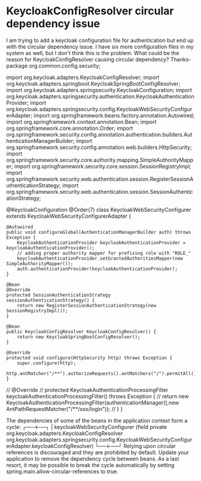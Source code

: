 
# KeycloakConfigResolver circular dependency issue

I am trying to add a keycloak configuration file for authentication but end up with the circular dependency issue. I have six more configuration files in my system as well, but I don't think this is the problem. What could be the reason for KeycloakConfigResolver causing circular dependency?
Thanks-
package org.common.config.security;

import org.keycloak.adapters.KeycloakConfigResolver;
import org.keycloak.adapters.springboot.KeycloakSpringBootConfigResolver;
import org.keycloak.adapters.springsecurity.KeycloakConfiguration;
import org.keycloak.adapters.springsecurity.authentication.KeycloakAuthenticationProvider;
import org.keycloak.adapters.springsecurity.config.KeycloakWebSecurityConfigurerAdapter;
import org.springframework.beans.factory.annotation.Autowired;
import org.springframework.context.annotation.Bean;
import org.springframework.core.annotation.Order;
import org.springframework.security.config.annotation.authentication.builders.AuthenticationManagerBuilder;
import org.springframework.security.config.annotation.web.builders.HttpSecurity;
import org.springframework.security.core.authority.mapping.SimpleAuthorityMapper;
import org.springframework.security.core.session.SessionRegistryImpl;
import org.springframework.security.web.authentication.session.RegisterSessionAuthenticationStrategy;
import org.springframework.security.web.authentication.session.SessionAuthenticationStrategy;

@KeycloakConfiguration
@Order(7)
class KeycloakWebSecurityConfigurer extends KeycloakWebSecurityConfigurerAdapter {

    @Autowired
    public void configureGlobal(AuthenticationManagerBuilder auth) throws Exception {
        KeycloakAuthenticationProvider keycloakAuthenticationProvider = keycloakAuthenticationProvider();
        // adding proper authority mapper for prefixing role with "ROLE_"
        keycloakAuthenticationProvider.setGrantedAuthoritiesMapper(new SimpleAuthorityMapper());
        auth.authenticationProvider(keycloakAuthenticationProvider);
    }

    @Bean
    @Override
    protected SessionAuthenticationStrategy sessionAuthenticationStrategy() {
        return new RegisterSessionAuthenticationStrategy(new SessionRegistryImpl());
    }

    @Bean
    public KeycloakConfigResolver KeycloakConfigResolver() {
        return new KeycloakSpringBootConfigResolver();
    }

    @Override
    protected void configure(HttpSecurity http) throws Exception {
        super.configure(http);
        http.antMatcher("/**").authorizeRequests().antMatchers("/").permitAll().anyRequest().authenticated();
    }


//  @Override
//  protected KeycloakAuthenticationProcessingFilter keycloakAuthenticationProcessingFilter() throws Exception {
//      return new KeycloakAuthenticationProcessingFilter(authenticationManager(),new AntPathRequestMatcher("/**/sso/login"));
//  }
}

The dependencies of some of the beans in the application context form a cycle:
┌──->──┐
|  keycloakWebSecurityConfigurer (field private org.keycloak.adapters.KeycloakConfigResolver org.keycloak.adapters.springsecurity.config.KeycloakWebSecurityConfigurerAdapter.keycloakConfigResolver)
└──<-──┘
Relying upon circular references is discouraged and they are prohibited by default. Update your application to remove the dependency cycle between beans. As a last resort, it may be possible to break the cycle automatically by setting spring.main.allow-circular-references to true.

        